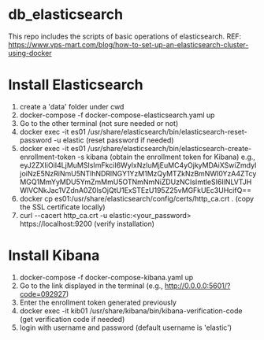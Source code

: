 # db_elasticsearch
This repo includes the scripts of basic operations of elasticsearch.
REF: https://www.vps-mart.com/blog/how-to-set-up-an-elasticsearch-cluster-using-docker

# Install Elasticsearch
1. create a 'data' folder under cwd
2. docker-compose -f docker-compose-elasticsearch.yaml up
3. Go to the other terminal (not sure needed or not)
4. docker exec -it es01 /usr/share/elasticsearch/bin/elasticsearch-reset-password -u elastic (reset password if needed)
5. docker exec -it es01 /usr/share/elasticsearch/bin/elasticsearch-create-enrollment-token -s kibana (obtain the enrollment token for Kibana)
e.g., eyJ2ZXIiOiI4LjMuMSIsImFkciI6WyIxNzIuMjEuMC4yOjkyMDAiXSwiZmdyIjoiNzE5NzRiNmU5NTlhNDRlNGY1YzM1MzQyMTZkNzBmNWI0YzA4ZTcyMGQ1MmYyMDU5YmZmMmU5OTNmNmNiZDUzNCIsImtleSI6IlNLVTJHWlVCNkJac1VZdnA0Z0lsOjQtU1ExSTEzU195Z25vMGFkUEc3UHcifQ==
6. docker cp es01:/usr/share/elasticsearch/config/certs/http_ca.crt . (copy the SSL certificate locally)
7. curl --cacert http_ca.crt -u elastic:<your_password> https://localhost:9200 (verify installation)

# Install Kibana

1. docker-compose -f docker-compose-kibana.yaml up
2. Go to the link displayed in the terminal (e.g., http://0.0.0.0:5601/?code=092927)
3. Enter the enrollment token generated previously
4. docker exec -it kib01 /usr/share/kibana/bin/kibana-verification-code (get verification code if needed)
5. login with username and password (default username is 'elastic')
